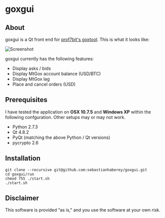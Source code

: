 goxgui
======

About
-----

goxgui is a Qt front end for [prof7bit's goxtool](http://prof7bit.github.io/goxtool/). This is what it looks like:

![Screenshot](https://raw.github.com/sebastianhaberey/goxgui/master/screenshot.png)

goxgui currently has the following features:

* Display asks / bids
* Display MtGox account balance (USD/BTC)
* Display MtGox lag
* Place and cancel orders (USD)

Prerequisites
-------------

I have tested the application on **OSX 10.7.5** and **Windows XP** within the following confguration. Other setups may or may not work.

- Python 2.7.3
- Qt 4.8.2
- PyQt (matching the above Python / Qt versions)
- pycrypto 2.6

Installation
------------

    git clone --recursive git@github.com:sebastianhaberey/goxgui.git
    cd goxgui/run
    chmod 755 ./start.sh
    ./start.sh

Disclaimer
----------

This software is provided “as is," and you use the software at your own risk. 
